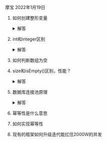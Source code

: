 摩宝  2022年1月19日

1. 如何创建整形变量

   <details>
     <summary>解答</summary>
     <pre><code>
     1.直接编写不需要new
     2.new Integer
     </code></pre>
   </details>

2. int和integer区别

   <details>
     <summary>解答</summary>
     <pre><code>
     1.int 是基本类型，直接存数值 存在于，Integer是一个对象，用一个引用指向这个对象
     2.在初始化的时候 int是0，Integer是null
     扩展内容：自动装箱和自动拆箱，静态常量池
     </code></pre>
   </details>

3. 如何判断数组为空

4. size和isEmpty()区别，性能？

   <details>
     <summary>解答</summary>
     <pre><code>
     public boolean isEmpty() {
           return size == 0;
       }
       public int size() {
           return size;
       }
       1.isEmpty更具有表现力（代码更易于阅读和维护）
       2.isEmpty更快（需要看实现方法，比如是 ConcurrentLinkedQueue 底层直接使用开头是否为空来判断）
       public int size() {
           int count = 0;
           for (Node<E> p = first(); p != null; p = succ(p))
               if (p.item != null)
                   // Collection.size() spec says to max out
                   if (++count == Integer.MAX_VALUE)
                       break;
           return count;
       }
       public boolean isEmpty() {
           return findFirst() == null;
       }
    </code></pre>
   </details>

5. 数据库连接池原理

   <details>
     <summary>解答</summary>
     <pre><code>
     1.int 是基本类型，直接存数值 存在于，Integer是一个对象，用一个引用指向这个对象
     2.在初始化的时候 int是0，Integer是null
     扩展内容：自动装箱和自动拆箱，静态常量池
     </code></pre>
   </details>

6. 幂等性是什么意思

7. 如何实现幂等性

8. 现有的框架如何升级迭代能扛住2000W的并发



